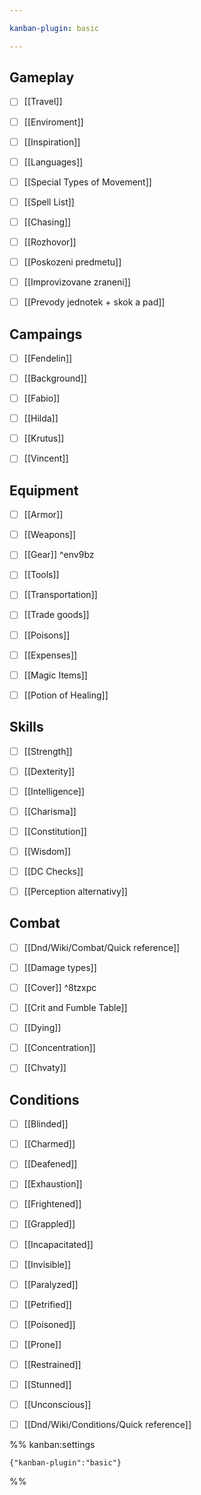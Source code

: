 ```yaml
---

kanban-plugin: basic

---
```


## Gameplay

- [ ] [[Travel]]
- [ ] [[Enviroment]]
- [ ] [[Inspiration]]
- [ ] [[Languages]]
- [ ] [[Special Types of Movement]]
- [ ] [[Spell List]]
- [ ] [[Chasing]]
- [ ] [[Rozhovor]]
- [ ] [[Poskozeni predmetu]]
- [ ] [[Improvizovane zraneni]]
- [ ] [[Prevody jednotek + skok a pad]]


## Campaings

- [ ] [[Fendelin]]
- [ ] [[Background]]
- [ ] [[Fabio]]
- [ ] [[Hilda]]
- [ ] [[Krutus]]
- [ ] [[Vincent]]


## Equipment

- [ ] [[Armor]]
- [ ] [[Weapons]]
- [ ] [[Gear]] ^env9bz
- [ ] [[Tools]]
- [ ] [[Transportation]]
- [ ] [[Trade goods]]
- [ ] [[Poisons]]
- [ ] [[Expenses]]
- [ ] [[Magic Items]]
- [ ] [[Potion of Healing]]


## Skills

- [ ] [[Strength]]
- [ ] [[Dexterity]]
- [ ] [[Intelligence]]
- [ ] [[Charisma]]
- [ ] [[Constitution]]
- [ ] [[Wisdom]]
- [ ] [[DC Checks]]
- [ ] [[Perception alternativy]]


## Combat

- [ ] [[Dnd/Wiki/Combat/Quick reference]]
- [ ] [[Damage types]]
- [ ] [[Cover]] ^8tzxpc
- [ ] [[Crit and Fumble Table]]
- [ ] [[Dying]]
- [ ] [[Concentration]]
- [ ] [[Chvaty]]


## Conditions

- [ ] [[Blinded]]
- [ ] [[Charmed]]
- [ ] [[Deafened]]
- [ ] [[Exhaustion]]
- [ ] [[Frightened]]
- [ ] [[Grappled]]
- [ ] [[Incapacitated]]
- [ ] [[Invisible]]
- [ ] [[Paralyzed]]
- [ ] [[Petrified]]
- [ ] [[Poisoned]]
- [ ] [[Prone]]
- [ ] [[Restrained]]
- [ ] [[Stunned]]
- [ ] [[Unconscious]]
- [ ] [[Dnd/Wiki/Conditions/Quick reference]]




%% kanban:settings
```
{"kanban-plugin":"basic"}
```
%%